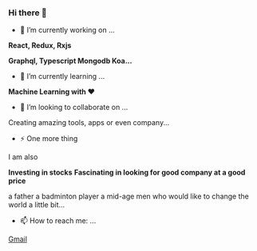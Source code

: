 ### Hi there 👋

<!--
**bitQ2019/bitQ2019** is a ✨ _special_ ✨ repository because its `README.md` (this file) appears on your GitHub profile.

Here are some ideas to get you started:

- 🔭 I’m currently working on ...
- 🌱 I’m currently learning ...
- 👯 I’m looking to collaborate on ...
- 🤔 I’m looking for help with ...
- 💬 Ask me about ...
- 📫 How to reach me: ...
- 😄 Pronouns: ...
- ⚡ Fun fact: ...
-->

- 🔭 I’m currently working on ...

**React, Redux, Rxjs**

**Graphql, Typescript Mongodb Koa...**


- 🌱 I’m currently learning ...

**Machine Learning with ❤️**


- 👯 I’m looking to collaborate on ...

Creating amazing tools, apps or even company...

- ⚡ One more thing

I am also 

**Investing in stocks**
**Fascinating in looking for good company at a good price** 

a father
a badminton player
a mid-age men who would like to change the world a little bit...

- 📫 How to reach me: ...

[Gmail](mailto:bitiqueue@gmail.com )



